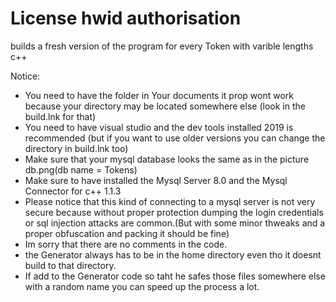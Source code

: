 # License hwid authorisation
 builds a fresh version of the program for every Token with varible lengths
 c++
 
 Notice:
 - You need to have the folder in Your documents it prop wont work because your directory may be located somewhere else (look in the build.lnk for that)
 - You need to have visual studio and the dev tools installed 2019 is recommended (but if you want to use older versions you can change the directory in build.lnk too)
 - Make sure that your mysql database looks the same as in the picture db.png(db name = Tokens)
 - Make sure to have installed the Mysql Server 8.0 and the Mysql Connector for c++ 1.1.3 
 - Please notice that this kind of connecting to a mysql server is not very secure because without proper protection dumping the login credentials or sql injection attacks are common.(But with some minor thweaks and a proper obfuscation and packing it should be fine)
 - Im sorry that there are no comments in the code.
 - the Generator always has to be in the home directory even tho it doesnt build to that directory.
 - If add to the Generator code so taht he safes those files somewhere else with a random name you can speed up the process a lot.
 